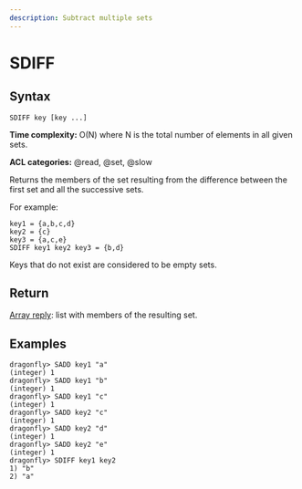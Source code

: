 ```yaml
---
description: Subtract multiple sets
---
```


# SDIFF

## Syntax

    SDIFF key [key ...]

**Time complexity:** O(N) where N is the total number of elements in all given sets.

**ACL categories:** @read, @set, @slow

Returns the members of the set resulting from the difference between the first
set and all the successive sets.

For example:

```
key1 = {a,b,c,d}
key2 = {c}
key3 = {a,c,e}
SDIFF key1 key2 key3 = {b,d}
```

Keys that do not exist are considered to be empty sets.

## Return

[Array reply](https://redis.io/docs/reference/protocol-spec#resp-arrays): list with members of the resulting set.

## Examples

```shell
dragonfly> SADD key1 "a"
(integer) 1
dragonfly> SADD key1 "b"
(integer) 1
dragonfly> SADD key1 "c"
(integer) 1
dragonfly> SADD key2 "c"
(integer) 1
dragonfly> SADD key2 "d"
(integer) 1
dragonfly> SADD key2 "e"
(integer) 1
dragonfly> SDIFF key1 key2
1) "b"
2) "a"
```
